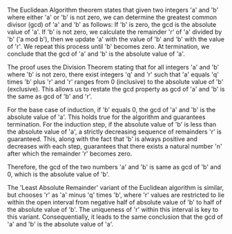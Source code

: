 The Euclidean Algorithm theorem states that given two integers 'a' and 'b' where either 'a' or 'b' is not zero, we can determine the greatest common divisor (gcd) of 'a' and 'b' as follows: If 'b' is zero, the gcd is the absolute value of 'a'. If 'b' is not zero, we calculate the remainder 'r' of 'a' divided by 'b' ('a mod b'), then we update 'a' with the value of 'b' and 'b' with the value of 'r'. We repeat this process until 'b' becomes zero. At termination, we conclude that the gcd of 'a' and 'b' is the absolute value of 'a'.

The proof uses the Division Theorem stating that for all integers 'a' and 'b' where 'b' is not zero, there exist integers 'q' and 'r' such that 'a' equals 'q' times 'b' plus 'r' and 'r' ranges from 0 (inclusive) to the absolute value of 'b' (exclusive). This allows us to restate the gcd property as gcd of 'a' and 'b' is the same as gcd of 'b' and 'r'. 

For the base case of induction, if 'b' equals 0, the gcd of 'a' and 'b' is the absolute value of 'a'. This holds true for the algorithm and guarantees termination. For the induction step, if the absolute value of 'b' is less than the absolute value of 'a', a strictly decreasing sequence of remainders 'r' is guaranteed. This, along with the fact that 'b' is always positive and decreases with each step, guarantees that there exists a natural number 'n' after which the remainder 'r' becomes zero. 

Therefore, the gcd of the two numbers 'a' and 'b' is same as gcd of 'b' and 0, which is the absolute value of 'b'.

The 'Least Absolute Remainder' variant of the Euclidean algorithm is similar, but chooses 'r' as 'a' minus 'q' times 'b', where 'r' values are restricted to lie within the open interval from negative half of absolute value of 'b' to half of the absolute value of 'b'. The uniqueness of 'r' within this interval is key to this variant. Consequentially, it leads to the same conclusion that the gcd of 'a' and 'b' is the absolute value of 'a'.